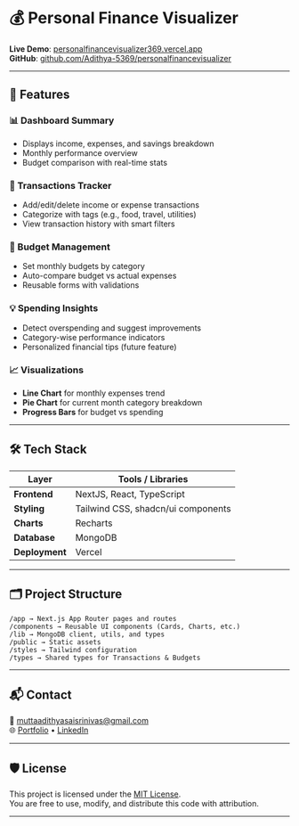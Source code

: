 # 💰 Personal Finance Visualizer

**Live Demo**: [personalfinancevisualizer369.vercel.app](https://personalfinancevisualizer369.vercel.app/)  
**GitHub**: [github.com/Adithya-5369/personalfinancevisualizer](https://github.com/Adithya-5369/personalfinancevisualizer)

---

## 🎯 Features

### 📊 Dashboard Summary
- Displays income, expenses, and savings breakdown
- Monthly performance overview
- Budget comparison with real-time stats

### 🧾 Transactions Tracker
- Add/edit/delete income or expense transactions
- Categorize with tags (e.g., food, travel, utilities)
- View transaction history with smart filters

### 🎯 Budget Management
- Set monthly budgets by category
- Auto-compare budget vs actual expenses
- Reusable forms with validations

### 💡 Spending Insights
- Detect overspending and suggest improvements
- Category-wise performance indicators
- Personalized financial tips (future feature)

### 📈 Visualizations
- **Line Chart** for monthly expenses trend  
- **Pie Chart** for current month category breakdown  
- **Progress Bars** for budget vs spending  

---

## 🛠 Tech Stack

| Layer       | Tools / Libraries |
|-------------|-------------------|
| **Frontend** | NextJS, React, TypeScript |
| **Styling**  | Tailwind CSS, shadcn/ui components |
| **Charts**   | Recharts |
| **Database** | MongoDB |
| **Deployment** | Vercel |

---

## 🗂 Project Structure

```
/app → Next.js App Router pages and routes
/components → Reusable UI components (Cards, Charts, etc.)
/lib → MongoDB client, utils, and types
/public → Static assets
/styles → Tailwind configuration
/types → Shared types for Transactions & Budgets
```

---

## 📬 Contact

📧 muttaadithyasaisrinivas@gmail.com  
🌐 [Portfolio](https://adithya369.onrender.com) • [LinkedIn](https://linkedin.com/in/adithyasaisrinivas)

---

## 🛡 License

This project is licensed under the [MIT License](LICENSE).  
You are free to use, modify, and distribute this code with attribution.

---
